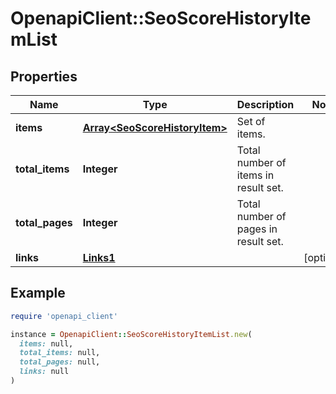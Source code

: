 # OpenapiClient::SeoScoreHistoryItemList

## Properties

| Name | Type | Description | Notes |
| ---- | ---- | ----------- | ----- |
| **items** | [**Array&lt;SeoScoreHistoryItem&gt;**](SeoScoreHistoryItem.md) | Set of items. |  |
| **total_items** | **Integer** | Total number of items in result set. |  |
| **total_pages** | **Integer** | Total number of pages in result set. |  |
| **links** | [**Links1**](Links1.md) |  | [optional] |

## Example

```ruby
require 'openapi_client'

instance = OpenapiClient::SeoScoreHistoryItemList.new(
  items: null,
  total_items: null,
  total_pages: null,
  links: null
)
```


